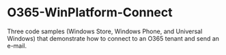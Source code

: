 # O365-WinPlatform-Connect
Three code samples (Windows Store, Windows Phone, and Universal Windows) that demonstrate how to connect to an O365 tenant and send an e-mail.

